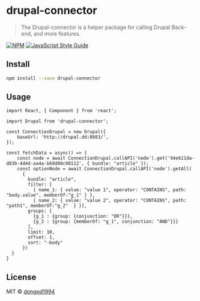 # drupal-connector

> The Drupal-connector is a helper package for calling Drupal Back-end, and more features.

[![NPM](https://img.shields.io/npm/v/drupal-connector.svg)](https://www.npmjs.com/package/drupal-connector) [![JavaScript Style Guide](https://img.shields.io/badge/code_style-standard-brightgreen.svg)](https://standardjs.com)

## Install

```bash
npm install --save drupal-connector
```

## Usage

```tsx
import React, { Component } from 'react';

import Drupal from 'drupal-connector';

const ConnectionDrupal = new Drupal({
    baseUrl: 'http://drupal.dd:8083/',
});

const fetchData = async() => {
    const node = await ConnectionDrupal.callAPI('node').get('94e611da-d83b-4d4d-aa4a-b69d00c00112', { bundle: "article" });
    const optionNode = await ConnectionDrupal.callAPI('node').getAll(
      {
        bundle: "article",
        filter: [
          { name_1: { value: "value 1", operator: "CONTAINS", path: "body.value", memberOf:"g_1" } },
          { name_2: { value: "value 2", operator: "CONTAINS", path: "path1", memberOf:"g_2"  } }],
        groups: [
          {g_1 : {group: {conjunction: "OR"}}},
          {g_2 : {group: {memberOf: "g_1", conjunction: "AND"}}}
        ],
        limit: 10,
        offset: 1,
        sort: "-body"
      })
  }
}
```

## License

MIT © [dongpd1994](https://github.com/dongpd1994)
